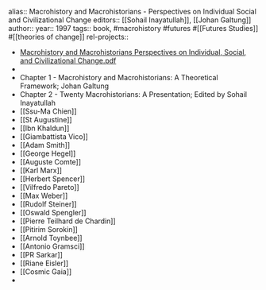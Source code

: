 alias:: Macrohistory and Macrohistorians - Perspectives on Individual Social and Civilizational Change
editors:: [[Sohail Inayatullah]], [[Johan Galtung]]
author::
year:: 1997
tags:: book, #macrohistory #futures #[[Futures Studies]] #[[theories of change]]
rel-projects::

- [Macrohistory and Macrohistorians Perspectives on Individual, Social, and Civilizational Change.pdf](hook://file/lBqqDkhYb?p=MSBLbm93bGVkZ2UgTGlicmFyaWVzL0ZGZWQtRlMtRlNJQi1GU1NG&n=Macrohistory%20and%20Macrohistorians%20Perspectives%20on%20Individual%2C%20Social%2C%20and%20Civilizational%20Change%2Epdf)
-
- Chapter 1 - Macrohistory and Macrohistorians: A Theoretical Framework; Johan Galtung
- Chapter 2 - Twenty Macrohistorians: A Presentation; Edited by Sohail Inayatullah
- [[Ssu-Ma Chien]]
- [[St Augustine]]
- [[Ibn Khaldun]]
- [[Giambattista Vico]]
- [[Adam Smith]]
- [[George Hegel]]
- [[Auguste Comte]]
- [[Karl Marx]]
- [[Herbert Spencer]]
- [[Vilfredo Pareto]]
- [[Max Weber]]
- [[Rudolf Steiner]]
- [[Oswald Spengler]]
- [[Pierre Teilhard de Chardin]]
- [[Pitirim Sorokin]]
- [[Arnold Toynbee]]
- [[Antonio Gramsci]]
- [[PR Sarkar]]
- [[Riane Eisler]]
- [[Cosmic Gaia]]
-
